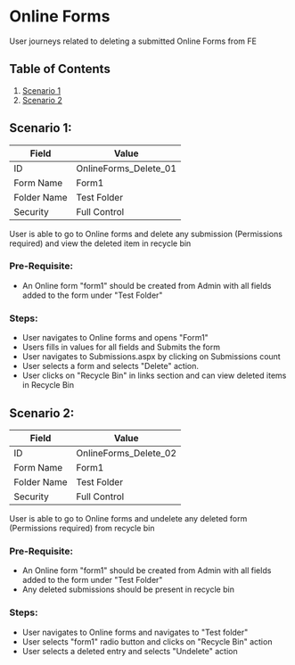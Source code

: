﻿# Online Forms

User journeys related to deleting a submitted Online Forms from FE

## Table of Contents
1. [Scenario 1](#Scenario-1)
1. [Scenario 2](#Scenario-2)

## Scenario 1: <a name="scenario-1"></a>

Field | Value
------------ | -------------
ID | OnlineForms_Delete_01
Form Name | Form1
Folder Name | Test Folder
Security | Full Control

User is able to go to Online forms and delete any submission (Permissions required) and view the deleted item in recycle bin

### Pre-Requisite:
* An Online form "form1" should be created from Admin with all fields added to the form under "Test Folder"

### Steps:

* User navigates to Online forms and opens "Form1"
* Users fills in values for all fields and Submits the form
* User navigates to Submissions.aspx by clicking on Submissions count
* User selects a form and selects "Delete" action.
* User clicks on "Recycle Bin" in links section and can view deleted items in Recycle Bin

## Scenario 2: <a name="scenario-2"></a>

Field | Value
------------ | -------------
ID | OnlineForms_Delete_02
Form Name | Form1
Folder Name | Test Folder
Security | Full Control

User is able to go to Online forms and undelete any deleted form (Permissions required) from recycle bin

### Pre-Requisite:
* An Online form "form1" should be created from Admin with all fields added to the form under "Test Folder"
* Any deleted submissions should be present in recycle bin

### Steps:

* User navigates to Online forms and navigates to "Test folder"
* User selects "form1" radio button and clicks on "Recycle Bin" action
* User selects a deleted entry and selects "Undelete" action


